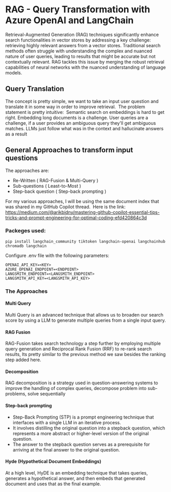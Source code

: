 # RAG - Query Transformation with Azure OpenAI and LangChain

Retrieval-Augmented Generation (RAG) techniques significantly enhance search functionalities in vector stores by addressing a key challenge: retrieving highly relevant answers from a vector stores. Traditional search methods often struggle with understanding the complex and nuanced nature of user queries, leading to results that might be accurate but not contextually relevant. RAG tackles this issue by merging the robust retrieval capabilities of neural networks with the nuanced understanding of language models.

## Query Translation

The concept is pretty simple, we want to take an input user question and translate it in some way in order to improve retrieval. 
The problem statement is pretty intuitive: 
Semantic search on embeddings is hard to get right. Embedding long documents is a challenge. User queries are a challenge, if a user provides an ambiguous query they'll get ambiguous matches.
LLMs just follow what was in the context and hallucinate answers as a result

## General Approaches to transform input questions

The approaches are:

- Re-Written ( RAG-Fusion & Multi-Query )
- Sub-questions ( Least-to-Most )
- Step-back question ( Step-back prompting )

For my various approaches, I will be using the same document index that was shared in my GitHub Copilot thread. 
Here is the link: https://medium.com/@arikbidny/mastering-github-copilot-essential-tips-tricks-and-prompt-engineering-for-optimal-coding-efd420864c3d

### Packeges used:

```
pip install langchain_community tiktoken langchain-openai langchainhub chromadb langchain
```

Configure .env file with the following parameters:

```
OPENAI_API_KEY=<KEY>
AZURE_OPENAI_ENDPOINT=<ENDPOINT>
LANGSMITH_ENDPOINT=<LANGSMITH_ENDPOINT>
LANGSMITH_API_KEY=<LANGSMITH_API_KEY>
```

### The Approaches

#### Multi Query

Multi Query is an advanced technique that allows us to broaden our search score by using a LLM to generate multiple queries from a single input query.

#### RAG Fusion

RAG-Fusion takes search technology a step further by employing multiple query generation and Reciprocal Rank Fusion (RRF) to re-rank search results, Its pretty similar to the previous method we saw besides the ranking step added here.

#### Decomposition

RAG decomposition is a strategy used in question-answering systems to improve the handling of complex queries, decompose problem into sub-problems, solve sequentially

#### Step-back prompting

- Step-Back Prompting (STP) is a prompt engineering technique that interfaces with a single LLM in an iterative process.
- It involves distilling the original question into a stepback question, which represents a more abstract or higher-level version of the original question.
- The answer to the stepback question serves as a prerequisite for arriving at the final answer to the original question.

#### Hyde (Hypothetical Document Embeddings)

At a high level, HyDE is an embedding technique that takes queries, generates a hypothetical answer, and then embeds that generated document and uses that as the final example.
